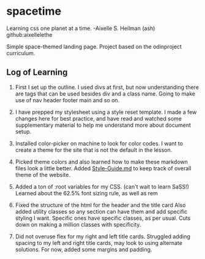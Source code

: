 # spacetime
Learning css one planet at a time.
-Aixelle S. Heilman (ash)
github:aixellelethe

Simple space-themed landing page.
Project based on the odinproject curriculum.

## Log of Learning

1. First I set up the outline. 
I used divs at first, but now understanding there are tags that can be used besides div and a class name.
Going to make use of nav header footer main and so on.

2. I have prepped my stylesheet using a style reset template.
I made a few changes here for best practice, and have read and
watched some supplementary material to help me understand more about document setup.

3. Installed color-picker on machine to look for color codes. I want to create a theme for the site that is not the default in the lesson.

4. Picked theme colors and also learned how to make these markdown files look a little better. Added [Style-Guide.md](./style-guide.md) to keep track of overall theme of the website.

5. Added a ton of :root variables for my CSS. (can't wait to learn SaSS!) Learned about the 62.5% font sizing rule, as well as rem

6. Fixed the structure of the html for the header and the title card
Also added utility classes so any section can have them and add specific styling I want. Specific ones have specific classes, as per usual. Cuts down on making a million classes with specificity.

7. Did not overuse flex for my right and left title cards. Struggled adding spacing to my left and right title cards, may look to using alternate solutions. For now, added some margins and padding.


